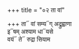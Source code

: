 +++
title = "०२ ता वां"

+++
ता᳓ वां सम्य᳓ग् अद्रुह्वाणा  
इ᳓षम् अश्याम धा᳓यसे  
वयं᳓ ते᳓ रुद्रा सियाम